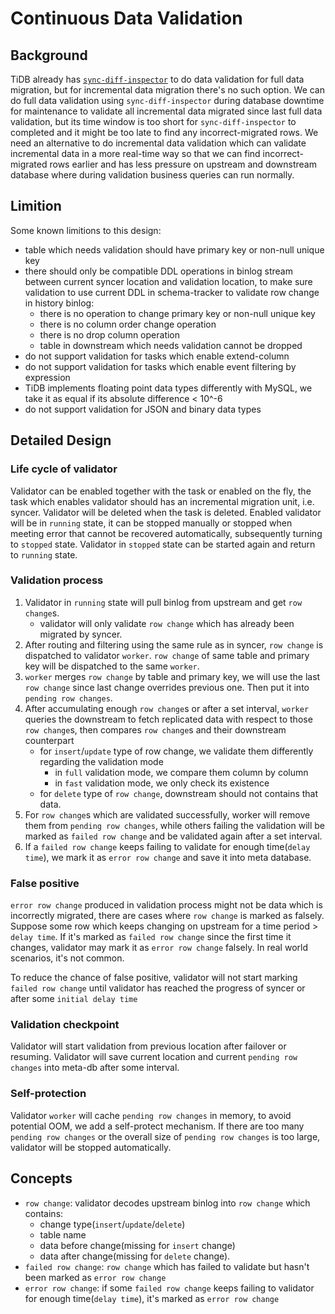 # Continuous Data Validation

## Background

TiDB already has [`sync-diff-inspector`](https://docs.pingcap.com/tidb/stable/sync-diff-inspector-overview) to do data validation for full data migration, but for incremental data migration there's no such option. We can do full data validation using `sync-diff-inspector` during database downtime for maintenance to validate all incremental data migrated since last full data validation, but its time window is too short for `sync-diff-inspector` to completed and it might be too late to find any incorrect-migrated rows. We need an alternative to do incremental data validation which can validate incremental data in a more real-time way so that we can find incorrect-migrated rows earlier and has less pressure on upstream and downstream database where during validation business queries can run normally.

## Limition

Some known limitions to this design:
- table which needs validation should have primary key or non-null unique key
- there should only be compatible DDL operations in binlog stream between current syncer location and validation location, to make sure validation to use current DDL in schema-tracker to validate row change in history binlog:
  - there is no operation to change primary key or non-null unique key
  - there is no column order change operation
  - there is no drop column operation
  - table in downstream which needs validation cannot be dropped
- do not support validation for tasks which enable extend-column
- do not support validation for tasks which enable event filtering by expression
- TiDB implements floating point data types differently with MySQL, we take it as equal if its absolute difference < 10^-6
- do not support validation for JSON and binary data types

## Detailed Design

### Life cycle of validator

Validator can be enabled together with the task or enabled on the fly, the task which enables validator should has an incremental migration unit, i.e. syncer. Validator will be deleted when the task is deleted. Enabled validator will be in `running` state, it can be stopped manually or stopped when meeting error that cannot be recovered automatically, subsequently turning to `stopped` state. Validator in `stopped` state can be started again and return to `running` state.

### Validation process

1. Validator in `running` state will pull binlog from upstream and get `row change`s.
    - validator will only validate `row change` which has already been migrated by syncer.
2. After routing and filtering using the same rule as in syncer, `row change` is dispatched to validator `worker`. `row change` of same table and primary key will be dispatched to the same `worker`.
3. `worker` merges `row change` by table and primary key, we will use the last `row change` since last change overrides previous one. Then put it into `pending row changes`.
4. After accumulating enough `row change`s or after a set interval, `worker` queries  the downstream to fetch replicated data with respect to those `row change`s, then compares `row change`s and their downstream counterpart
    - for `insert`/`update` type of row change, we validate them differently regarding the validation mode
      - in `full` validation mode, we compare them column by column
      - in `fast` validation mode, we only check its existence
    - for `delete` type of `row change`, downstream should not contains that data.
5. For `row change`s which are validated successfully, worker will remove them from `pending row changes`, while others failing the validation will be marked as `failed row change` and be validated again after a set interval.
6. If a `failed row change` keeps failing to validate for enough time(`delay time`), we mark it as `error row change` and save it into meta database.

### False positive

`error row change` produced in validation process might not be data which is incorrectly migrated, there are cases where `row change` is marked as falsely. Suppose some row which keeps changing on upstream for a time period > `delay time`. If it's marked as `failed row change` since the first time it changes, validator may mark it as `error row change` falsely. In real world scenarios, it's not common.

To reduce the chance of false positive, validator will not start marking `failed row change` until validator has reached the progress of syncer or after some `initial delay time`


### Validation checkpoint

Validator will start validation from previous location after failover or resuming. Validator will save current location and current `pending row changes` into meta-db after some interval.

### Self-protection

Validator `worker` will cache `pending row changes` in memory, to avoid potential OOM, we add a self-protect mechanism. If there are too many `pending row changes` or the overall size of `pending row changes` is too large, validator will be stopped automatically.

## Concepts

- `row change`: validator decodes upstream binlog into `row change` which contains:
    - change type(`insert`/`update`/`delete`)
    - table name
    - data before change(missing for `insert` change)
    - data after change(missing for `delete` change).
- `failed row change`: `row change` which has failed to validate but hasn't been marked as `error row change`
- `error row change`: if some `failed row change` keeps failing to validator for enough time(`delay time`), it's marked as `error row change`
